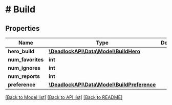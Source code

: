# # Build

## Properties

Name | Type | Description | Notes
------------ | ------------- | ------------- | -------------
**hero_build** | [**\DeadlockAPI\Data\Model\BuildHero**](BuildHero.md) |  |
**num_favorites** | **int** |  |
**num_ignores** | **int** |  |
**num_reports** | **int** |  |
**preference** | [**\DeadlockAPI\Data\Model\BuildPreference**](BuildPreference.md) |  | [optional]

[[Back to Model list]](../../README.md#models) [[Back to API list]](../../README.md#endpoints) [[Back to README]](../../README.md)
